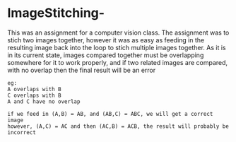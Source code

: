 # ImageStitching-
This was an assignment for a computer vision class. The assignment was to stich two images together, 
however it was as easy as feeding in the resulting image back into the loop to stich multiple images together.
As it is in its current state, images compared together must be overlapping somewhere for it to work properly, 
and if two related images are compared, with no overlap then the final result will be an error

    eg:
    A overlaps with B
    C overlaps with B
    A and C have no overlap
    
    if we feed in (A,B) = AB, and (AB,C) = ABC, we will get a correct image
    however, (A,C) = AC and then (AC,B) = ACB, the result will probably be incorrect
